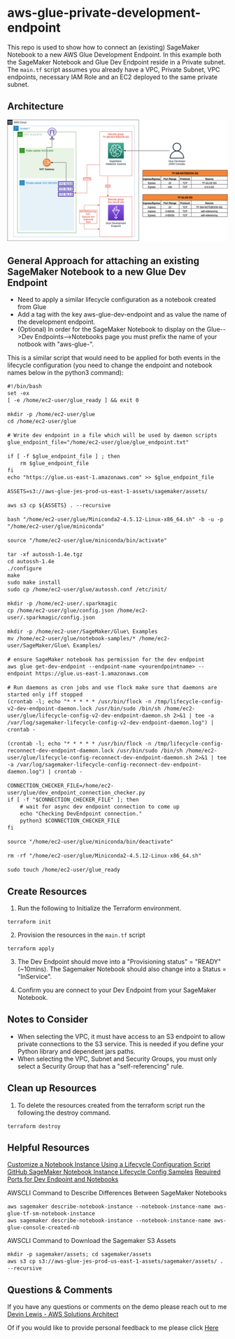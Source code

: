 # aws-glue-private-development-endpoint

This repo is used to show how to connect an (existing) SageMaker Notebook to a new AWS Glue Development Endpoint.  In this example both the SageMaker Notebook and Glue Dev Endpoint reside in a Private subnet.  The `main.tf` script assumes you already have a VPC, Private Subnet, VPC endpoints, necessary IAM Role and an EC2 deployed to the same private subnet.  

## Architecture
![alt text](https://github.com/gravelgrinder/aws-glue-private-dev-endpoint-sagemaker-nb/blob/main/architecture-diagram.png?raw=true)

## General Approach for attaching an existing SageMaker Notebook to a new Glue Dev Endpoint

* Need to apply a similar lifecycle configuration as a notebook created from Glue 
* Add a tag with the key aws-glue-dev-endpoint and as value the name of the development endpoint.
* (Optional) In order for the SageMaker Notebook to display on the Glue-->Dev Endpoints-->Notebooks page you must prefix the name of your notbook with "aws-glue-".

This is a similar script that would need to be applied for both events in the lifecycle configuration (you need to change the endpoint and notebook names below in the python3 command):

```
#!/bin/bash
set -ex
[ -e /home/ec2-user/glue_ready ] && exit 0

mkdir -p /home/ec2-user/glue
cd /home/ec2-user/glue

# Write dev endpoint in a file which will be used by daemon scripts
glue_endpoint_file="/home/ec2-user/glue/glue_endpoint.txt"

if [ -f $glue_endpoint_file ] ; then
    rm $glue_endpoint_file
fi
echo "https://glue.us-east-1.amazonaws.com" >> $glue_endpoint_file

ASSETS=s3://aws-glue-jes-prod-us-east-1-assets/sagemaker/assets/

aws s3 cp ${ASSETS} . --recursive

bash "/home/ec2-user/glue/Miniconda2-4.5.12-Linux-x86_64.sh" -b -u -p "/home/ec2-user/glue/miniconda"

source "/home/ec2-user/glue/miniconda/bin/activate"

tar -xf autossh-1.4e.tgz
cd autossh-1.4e
./configure
make
sudo make install
sudo cp /home/ec2-user/glue/autossh.conf /etc/init/

mkdir -p /home/ec2-user/.sparkmagic
cp /home/ec2-user/glue/config.json /home/ec2-user/.sparkmagic/config.json

mkdir -p /home/ec2-user/SageMaker/Glue\ Examples
mv /home/ec2-user/glue/notebook-samples/* /home/ec2-user/SageMaker/Glue\ Examples/

# ensure SageMaker notebook has permission for the dev endpoint
aws glue get-dev-endpoint --endpoint-name <yourendpointname> --endpoint https://glue.us-east-1.amazonaws.com

# Run daemons as cron jobs and use flock make sure that daemons are started only iff stopped
(crontab -l; echo "* * * * * /usr/bin/flock -n /tmp/lifecycle-config-v2-dev-endpoint-daemon.lock /usr/bin/sudo /bin/sh /home/ec2-user/glue/lifecycle-config-v2-dev-endpoint-daemon.sh 2>&1 | tee -a /var/log/sagemaker-lifecycle-config-v2-dev-endpoint-daemon.log") | crontab -

(crontab -l; echo "* * * * * /usr/bin/flock -n /tmp/lifecycle-config-reconnect-dev-endpoint-daemon.lock /usr/bin/sudo /bin/sh /home/ec2-user/glue/lifecycle-config-reconnect-dev-endpoint-daemon.sh 2>&1 | tee -a /var/log/sagemaker-lifecycle-config-reconnect-dev-endpoint-daemon.log") | crontab -

CONNECTION_CHECKER_FILE=/home/ec2-user/glue/dev_endpoint_connection_checker.py
if [ -f "$CONNECTION_CHECKER_FILE" ]; then
    # wait for async dev endpoint connection to come up
    echo "Checking DevEndpoint connection."
    python3 $CONNECTION_CHECKER_FILE
fi

source "/home/ec2-user/glue/miniconda/bin/deactivate"

rm -rf "/home/ec2-user/glue/Miniconda2-4.5.12-Linux-x86_64.sh"

sudo touch /home/ec2-user/glue_ready
```


## Create Resources
1. Run the following to Initialize the Terraform environment.

```
terraform init
```

2. Provision the resources in the `main.tf` script

```
terraform apply
```

3. The Dev Endpoint should move into a "Provisioning status" = "READY" (~10mins). The Sagemaker Notebook should also change into a Status = "InService".

4. Confirm you are connect to your Dev Endpoint from your SageMaker Notebook.

## Notes to Consider
* When selecting the VPC, it must have access to an S3 endpoint to allow private connections to the S3 service.  This is needed if you define your Python library and dependent jars paths.
* When selecting the VPC, Subnet and Security Groups, you must only select a Security Group that has a "self-referencing" rule.

## Clean up Resources
1. To delete the resources created from the terraform script run the following.the destroy command.
```
terraform destroy
```


## Helpful Resources
[Customize a Notebook Instance Using a Lifecycle Configuration Script](https://docs.aws.amazon.com/sagemaker/latest/dg/notebook-lifecycle-config.html)
[GitHub SageMaker Notebook Instance Lifecycle Config Samples](https://github.com/aws-samples/amazon-sagemaker-notebook-instance-lifecycle-config-samples)
[Required Ports for Dev Endpoint and Notebooks](https://docs.aws.amazon.com/glue/latest/dg/start-development-endpoint.html)

AWSCLI Command to Describe Differences Between SageMaker Notebooks
```
aws sagemaker describe-notebook-instance --notebook-instance-name aws-glue-tf-sm-notebook-instance
aws sagemaker describe-notebook-instance --notebook-instance-name aws-glue-console-created-nb
```

AWSCLI Command to Download the Sagemaker S3 Assets
```
mkdir -p sagemaker/assets; cd sagemaker/assets
aws s3 cp s3://aws-glue-jes-prod-us-east-1-assets/sagemaker/assets/ . --recursive
```

## Questions & Comments
If you have any questions or comments on the demo please reach out to me [Devin Lewis - AWS Solutions Architect](mailto:lwdvin@amazon.com?subject=AWS%2FTerraform%20FMS%20Create%20Application%20List%20%28aws-terraform-fms-put-apps-list%29)

Of if you would like to provide personal feedback to me please click [Here](https://feedback.aws.amazon.com/?ea=lwdvin&fn=Devin&ln=Lewis)
